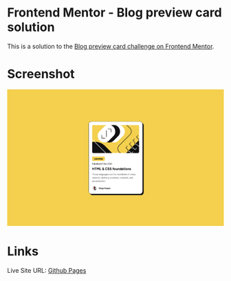 # Frontend Mentor - Blog preview card solution

This is a solution to the [Blog preview card challenge on Frontend Mentor](https://www.frontendmentor.io/challenges/blog-preview-card-ckPaj01IcS).

# Screenshot

![](/assets/images/screenshot.png)

# Links

Live Site URL: [Github Pages](https://sergrosu.github.io/blog-preview-card/)
